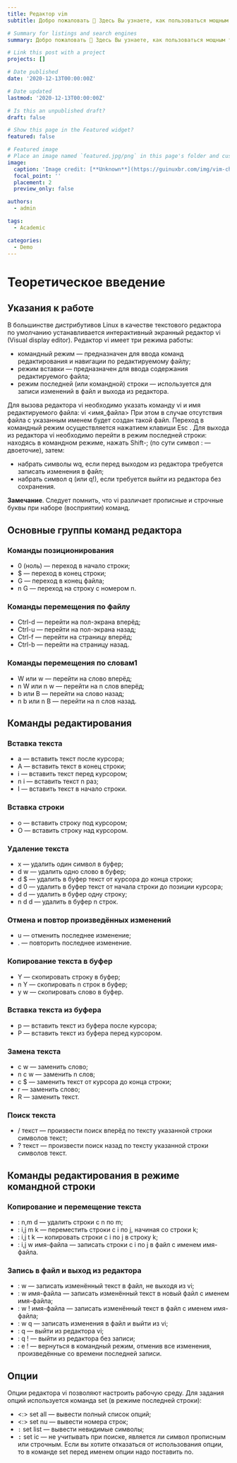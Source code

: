 ```yaml
---
title: Редактор vim
subtitle: Добро пожаловать 👋 Здесь Вы узнаете, как пользоваться мощным текстовым редактором vim.

# Summary for listings and search engines
summary: Добро пожаловать 👋 Здесь Вы узнаете, как пользоваться мощным текстовым редактором vim.

# Link this post with a project
projects: []

# Date published
date: '2020-12-13T00:00:00Z'

# Date updated
lastmod: '2020-12-13T00:00:00Z'

# Is this an unpublished draft?
draft: false

# Show this page in the Featured widget?
featured: false

# Featured image
# Place an image named `featured.jpg/png` in this page's folder and customize its options here.
image:
  caption: 'Image credit: [**Unknown**](https://guinuxbr.com/img/vim-cheat-sheet/vim-logo.png)'
  focal_point: ''
  placement: 2
  preview_only: false

authors:
  - admin

tags:
  - Academic

categories:
  - Demo
---
```


# Теоретическое введение
## Указания к работе
В большинстве дистрибутивов Linux в качестве текстового редактора по умолчанию устанавливается интерактивный экранный редактор vi (Visual display editor).
Редактор vi имеет три режима работы:
- командный режим — предназначен для ввода команд редактирования и навигации по редактируемому файлу;
- режим вставки — предназначен для ввода содержания редактируемого файла;
- режим последней (или командной) строки — используется для записи изменений в файл и выхода из редактора.

Для вызова редактора vi необходимо указать команду vi и имя редактируемого файла: vi <имя_файла>
При этом в случае отсутствия файла с указанным именем будет создан такой файл.
Переход в командный режим осуществляется нажатием клавиши Esc . Для выхода из редактора vi необходимо перейти в режим последней строки: находясь в командном режиме, нажать Shift-; (по сути символ : — двоеточие), затем:
- набрать символы wq, если перед выходом из редактора требуется записать изменения в файл;
- набрать символ q (или q!), если требуется выйти из редактора без сохранения.

**Замечание**. Следует помнить, что vi различает прописные и строчные буквы при наборе (восприятии) команд.

## Основные группы команд редактора
### Команды позиционирования
- 0 (ноль) — переход в начало строки;
- $ — переход в конец строки;
- G — переход в конец файла;
- n G — переход на строку с номером n.

### Команды перемещения по файлу
- Ctrl-d — перейти на пол-экрана вперёд;
- Ctrl-u — перейти на пол-экрана назад;
- Ctrl-f — перейти на страницу вперёд;
- Ctrl-b — перейти на страницу назад.

### Команды перемещения по словам1
- W или w — перейти на слово вперёд;
- n W или n w — перейти на n слов вперёд;
- b или B — перейти на слово назад;
- n b или n B — перейти на n слов назад.

## Команды редактирования
### Вставка текста
- а — вставить текст после курсора;
- А — вставить текст в конец строки;
- i — вставить текст перед курсором;
- n i — вставить текст n раз;
- I — вставить текст в начало строки.

### Вставка строки
- о — вставить строку под курсором;
- О — вставить строку над курсором.

### Удаление текста
- x — удалить один символ в буфер;
- d w — удалить одно слово в буфер;
- d $ — удалить в буфер текст от курсора до конца строки;
- d 0 — удалить в буфер текст от начала строки до позиции курсора;
- d d — удалить в буфер одну строку;
- n d d — удалить в буфер n строк.

### Отмена и повтор произведённых изменений
- u — отменить последнее изменение;
- . — повторить последнее изменение.

### Копирование текста в буфер
- Y — скопировать строку в буфер;
- n Y — скопировать n строк в буфер;
- y w — скопировать слово в буфер.

### Вставка текста из буфера
- p — вставить текст из буфера после курсора;
- P — вставить текст из буфера перед курсором.

### Замена текста
- c w — заменить слово;
- n c w — заменить n слов;
- c $ — заменить текст от курсора до конца строки;
- r — заменить слово;
- R — заменить текст.

### Поиск текста
- / текст — произвести поиск вперёд по тексту указанной строки символов текст;
- ? текст — произвести поиск назад по тексту указанной строки символов текст.

## Команды редактирования в режиме командной строки
### Копирование и перемещение текста
- : n,m d — удалить строки с n по m;
- : i,j m k — переместить строки с i по j, начиная со строки k;
- : i,j t k — копировать строки с i по j в строку k;
- : i,j w имя-файла — записать строки с i по j в файл с именем имя-файла.

### Запись в файл и выход из редактора
- : w — записать изменённый текст в файл, не выходя из vi;
- : w имя-файла — записать изменённый текст в новый файл с именем имя-файла;
- : w ! имя-файла — записать изменённый текст в файл с именем имя-файла;
- : w q — записать изменения в файл и выйти из vi;
- : q — выйти из редактора vi;
- : q ! — выйти из редактора без записи;
- : e ! — вернуться в командный режим, отменив все изменения, произведённые
со времени последней записи.

## Опции
Опции редактора vi позволяют настроить рабочую среду. Для задания опций используется команда set (в режиме последней строки):
- <:> set all — вывести полный список опций;
- <:> set nu — вывести номера строк;
- `:` set list — вывести невидимые символы;
- <kbd>:</kbd> set ic — не учитывать при поиске, является ли символ прописным или строчным.
Если вы хотите отказаться от использования опции, то в команде set перед именем опции надо поставить no.
